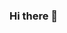 ### Hi there 👋

<!--
**patrickt6/patrickt6** is a ✨ _special_ ✨ repository because its `README.md` (this file) appears on your GitHub profile.

Here are some ideas to get you started:

- 🔭 I’m currently working on school
- 🌱 I’m currently learning programming
- 👯 I’m looking to collaborate on nothing
- 🤔 I’m looking for help with programming
- 💬 Ask me about anything
- 📫 How to reach me: GitHub
- 😄 Pronouns: MAJOR BAG ALERT
- ⚡ Fun fact: LeBron is not my GOAT.
-->
